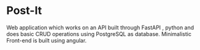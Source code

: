# Post-It
Web application which works on an API built through FastAPI , python and does basic CRUD operations using PostgreSQL as database. Minimalistic Front-end is built using angular.
